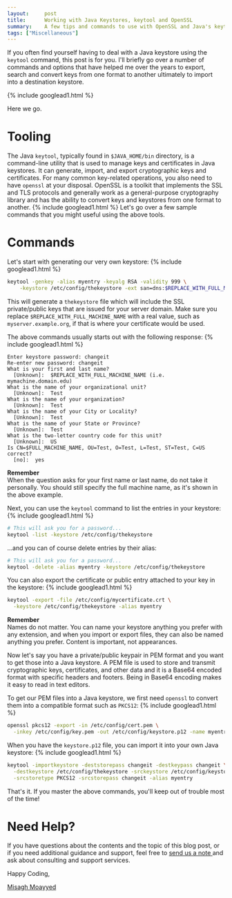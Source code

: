 ```yaml
---
layout:     post
title:      Working with Java Keystores, keytool and OpenSSL
summary:    A few tips and commands to use with OpenSSL and Java's keytool command to convert, manage, and import/export keystores.
tags: ["Miscellaneous"]
---
```


If you often find yourself having to deal with a Java keystore using the `keytool` command, this post is for you. I'll briefly go over a number of commands and options that have helped me over the years to export, search and convert keys from one format to another ultimately to import into a destination keystore. 

{% include googlead1.html  %}

Here we go. 

# Tooling

The Java `keytool`, typically found in `$JAVA_HOME/bin` directory, is a command-line utility that is used to manage keys and certificates in Java keystores. It can generate, import, and export cryptographic keys and certificates. For many common key-related operations, you also need to have `openssl` at your disposal. OpenSSL is a toolkit that implements the SSL and TLS protocols and generally work as a general-purpose cryptography library and has the ability to convert keys and keystores from one format to another. 
{% include googlead1.html  %}
Let's go over a few sample commands that you might useful using the above tools.

# Commands

Let's start with generating our very own keystore:
{% include googlead1.html  %}
```bash
keytool -genkey -alias myentry -keyalg RSA -validity 999 \
    -keystore /etc/config/thekeystore -ext san=dns:$REPLACE_WITH_FULL_MACHINE_NAME
```

This will generate a `thekeystore` file which will include the SSL private/public keys that are issued for your server domain. Make sure you replace `$REPLACE_WITH_FULL_MACHINE_NAME` with a real value, such as `myserver.example.org`, if that is where your certificate would be used.

The above commands usually starts out with the following response:
{% include googlead1.html  %}
```
Enter keystore password: changeit
Re-enter new password: changeit
What is your first and last name?
  [Unknown]:  $REPLACE_WITH_FULL_MACHINE_NAME (i.e. mymachine.domain.edu)
What is the name of your organizational unit?
  [Unknown]:  Test
What is the name of your organization?
  [Unknown]:  Test
What is the name of your City or Locality?
  [Unknown]:  Test
What is the name of your State or Province?
  [Unknown]:  Test
What is the two-letter country code for this unit?
  [Unknown]:  US
Is CN=$FULL_MACHINE_NAME, OU=Test, O=Test, L=Test, ST=Test, C=US correct?
  [no]:  yes
  ```

<div class="alert alert-info">
  <strong>Remember</strong><br/>When the question asks for your first name or last name, do not take it personally. You should still specify the full machine name, as it's shown in the above example.
</div>

Next, you can use the `keytool` command to list the entries in your keystore:
{% include googlead1.html  %}
```bash
# This will ask you for a password...
keytool -list -keystore /etc/config/thekeystore 
```

...and you can of course delete entries by their alias:

```bash
# This will ask you for a password...
keytool -delete -alias myentry -keystore /etc/config/thekeystore 
```

You can also export the certificate or public entry attached to your key in the keystore:
{% include googlead1.html  %}
```bash
keytool -export -file /etc/config/mycertificate.crt \
  -keystore /etc/config/thekeystore -alias myentry
```

<div class="alert alert-info">
  <strong>Remember</strong><br/>Names do not matter. You can name your keystore anything you prefer with any extension, and when you import or export files, they can also be named anything you prefer. Content is important, not appearances.
</div>

Now let's say you have a private/public keypair in PEM format and you want to get those into a Java keystore. A PEM file is used to store and transmit cryptographic keys, certificates, and other data and it is a Base64 encoded format with specific headers and footers. Being in Base64 encoding makes it easy to read in text editors.

To get our PEM files into a Java keystore, we first need `openssl` to convert them into a compatible format such as `PKCS12`:
{% include googlead1.html  %}
```bash
openssl pkcs12 -export -in /etc/config/cert.pem \
  -inkey /etc/config/key.pem -out /etc/config/keystore.p12 -name myentry
```

When you have the `keystore.p12` file, you can import it into your own Java keystore:
{% include googlead1.html  %}
```bash
keytool -importkeystore -deststorepass changeit -destkeypass changeit \
  -destkeystore /etc/config/thekeystore -srckeystore /etc/config/keystore.p12 \
  -srcstoretype PKCS12 -srcstorepass changeit -alias myentry
```

That's it. If you master the above commands, you'll keep out of trouble most of the time!

# Need Help?

If you have questions about the contents and the topic of this blog post, or if you need additional guidance and support, feel free to [send us a note ](/#contact-section-header) and ask about consulting and support services. 

Happy Coding,

[Misagh Moayyed](https://fawnoos.com)